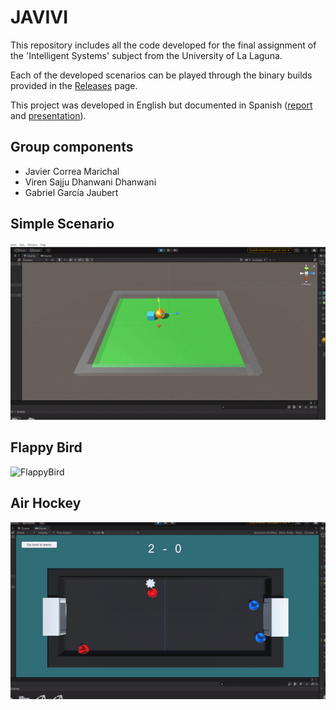 # JAVIVI

This repository includes all the code developed for the final assignment of the 'Intelligent Systems' subject from the University of La Laguna.

Each of the developed scenarios can be played through the binary builds provided in the [Releases](https://github.com/alu0101233598/JAVIVI-SI122/releases) page.

This project was developed in English but documented in Spanish ([report](https://github.com/VirenSDD/JAVIVI-SI122/blob/a0795d85719d41e7488a7f120a2f53c3ec2d7d57/Proyecto%20JAVIVI%20-%20Informe.pdf) and [presentation](https://github.com/VirenSDD/JAVIVI-SI122/blob/a0795d85719d41e7488a7f120a2f53c3ec2d7d57/Proyecto%20JAVIVI%20-%20Presentaci%C3%B3n.pdf)).

## Group components
* Javier Correa Marichal
* Viren Sajju Dhanwani Dhanwani
* Gabriel García Jaubert

## Simple Scenario

![Simple](Images/SimpleScenario.gif)

## Flappy Bird

![FlappyBird](Images/FlappyBird.gif)

## Air Hockey

![AirHockey](Images/AirHockey.gif)
